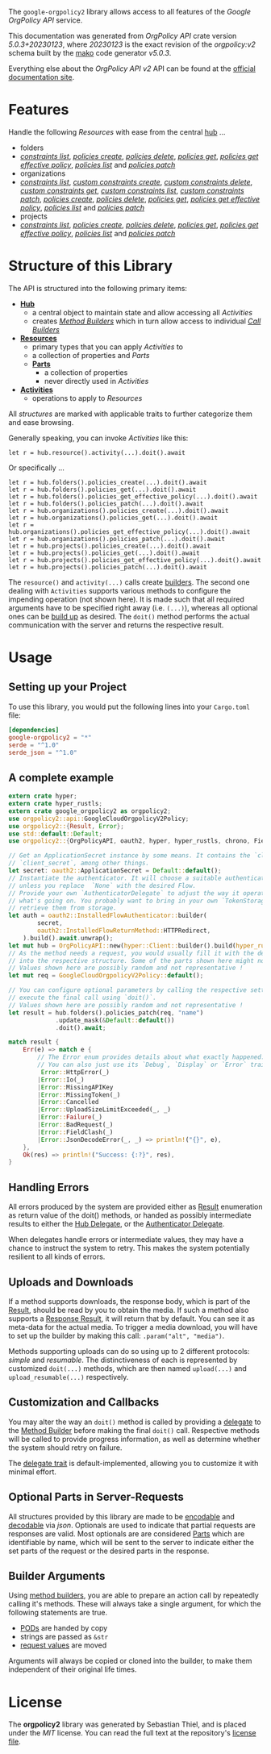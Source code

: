 <!---
DO NOT EDIT !
This file was generated automatically from 'src/generator/templates/api/README.md.mako'
DO NOT EDIT !
-->
The `google-orgpolicy2` library allows access to all features of the *Google OrgPolicy API* service.

This documentation was generated from *OrgPolicy API* crate version *5.0.3+20230123*, where *20230123* is the exact revision of the *orgpolicy:v2* schema built by the [mako](http://www.makotemplates.org/) code generator *v5.0.3*.

Everything else about the *OrgPolicy API* *v2* API can be found at the
[official documentation site](https://cloud.google.com/orgpolicy/docs/reference/rest/index.html).
# Features

Handle the following *Resources* with ease from the central [hub](https://docs.rs/google-orgpolicy2/5.0.3+20230123/google_orgpolicy2/OrgPolicyAPI) ...

* folders
 * [*constraints list*](https://docs.rs/google-orgpolicy2/5.0.3+20230123/google_orgpolicy2/api::FolderConstraintListCall), [*policies create*](https://docs.rs/google-orgpolicy2/5.0.3+20230123/google_orgpolicy2/api::FolderPolicyCreateCall), [*policies delete*](https://docs.rs/google-orgpolicy2/5.0.3+20230123/google_orgpolicy2/api::FolderPolicyDeleteCall), [*policies get*](https://docs.rs/google-orgpolicy2/5.0.3+20230123/google_orgpolicy2/api::FolderPolicyGetCall), [*policies get effective policy*](https://docs.rs/google-orgpolicy2/5.0.3+20230123/google_orgpolicy2/api::FolderPolicyGetEffectivePolicyCall), [*policies list*](https://docs.rs/google-orgpolicy2/5.0.3+20230123/google_orgpolicy2/api::FolderPolicyListCall) and [*policies patch*](https://docs.rs/google-orgpolicy2/5.0.3+20230123/google_orgpolicy2/api::FolderPolicyPatchCall)
* organizations
 * [*constraints list*](https://docs.rs/google-orgpolicy2/5.0.3+20230123/google_orgpolicy2/api::OrganizationConstraintListCall), [*custom constraints create*](https://docs.rs/google-orgpolicy2/5.0.3+20230123/google_orgpolicy2/api::OrganizationCustomConstraintCreateCall), [*custom constraints delete*](https://docs.rs/google-orgpolicy2/5.0.3+20230123/google_orgpolicy2/api::OrganizationCustomConstraintDeleteCall), [*custom constraints get*](https://docs.rs/google-orgpolicy2/5.0.3+20230123/google_orgpolicy2/api::OrganizationCustomConstraintGetCall), [*custom constraints list*](https://docs.rs/google-orgpolicy2/5.0.3+20230123/google_orgpolicy2/api::OrganizationCustomConstraintListCall), [*custom constraints patch*](https://docs.rs/google-orgpolicy2/5.0.3+20230123/google_orgpolicy2/api::OrganizationCustomConstraintPatchCall), [*policies create*](https://docs.rs/google-orgpolicy2/5.0.3+20230123/google_orgpolicy2/api::OrganizationPolicyCreateCall), [*policies delete*](https://docs.rs/google-orgpolicy2/5.0.3+20230123/google_orgpolicy2/api::OrganizationPolicyDeleteCall), [*policies get*](https://docs.rs/google-orgpolicy2/5.0.3+20230123/google_orgpolicy2/api::OrganizationPolicyGetCall), [*policies get effective policy*](https://docs.rs/google-orgpolicy2/5.0.3+20230123/google_orgpolicy2/api::OrganizationPolicyGetEffectivePolicyCall), [*policies list*](https://docs.rs/google-orgpolicy2/5.0.3+20230123/google_orgpolicy2/api::OrganizationPolicyListCall) and [*policies patch*](https://docs.rs/google-orgpolicy2/5.0.3+20230123/google_orgpolicy2/api::OrganizationPolicyPatchCall)
* projects
 * [*constraints list*](https://docs.rs/google-orgpolicy2/5.0.3+20230123/google_orgpolicy2/api::ProjectConstraintListCall), [*policies create*](https://docs.rs/google-orgpolicy2/5.0.3+20230123/google_orgpolicy2/api::ProjectPolicyCreateCall), [*policies delete*](https://docs.rs/google-orgpolicy2/5.0.3+20230123/google_orgpolicy2/api::ProjectPolicyDeleteCall), [*policies get*](https://docs.rs/google-orgpolicy2/5.0.3+20230123/google_orgpolicy2/api::ProjectPolicyGetCall), [*policies get effective policy*](https://docs.rs/google-orgpolicy2/5.0.3+20230123/google_orgpolicy2/api::ProjectPolicyGetEffectivePolicyCall), [*policies list*](https://docs.rs/google-orgpolicy2/5.0.3+20230123/google_orgpolicy2/api::ProjectPolicyListCall) and [*policies patch*](https://docs.rs/google-orgpolicy2/5.0.3+20230123/google_orgpolicy2/api::ProjectPolicyPatchCall)




# Structure of this Library

The API is structured into the following primary items:

* **[Hub](https://docs.rs/google-orgpolicy2/5.0.3+20230123/google_orgpolicy2/OrgPolicyAPI)**
    * a central object to maintain state and allow accessing all *Activities*
    * creates [*Method Builders*](https://docs.rs/google-orgpolicy2/5.0.3+20230123/google_orgpolicy2/client::MethodsBuilder) which in turn
      allow access to individual [*Call Builders*](https://docs.rs/google-orgpolicy2/5.0.3+20230123/google_orgpolicy2/client::CallBuilder)
* **[Resources](https://docs.rs/google-orgpolicy2/5.0.3+20230123/google_orgpolicy2/client::Resource)**
    * primary types that you can apply *Activities* to
    * a collection of properties and *Parts*
    * **[Parts](https://docs.rs/google-orgpolicy2/5.0.3+20230123/google_orgpolicy2/client::Part)**
        * a collection of properties
        * never directly used in *Activities*
* **[Activities](https://docs.rs/google-orgpolicy2/5.0.3+20230123/google_orgpolicy2/client::CallBuilder)**
    * operations to apply to *Resources*

All *structures* are marked with applicable traits to further categorize them and ease browsing.

Generally speaking, you can invoke *Activities* like this:

```Rust,ignore
let r = hub.resource().activity(...).doit().await
```

Or specifically ...

```ignore
let r = hub.folders().policies_create(...).doit().await
let r = hub.folders().policies_get(...).doit().await
let r = hub.folders().policies_get_effective_policy(...).doit().await
let r = hub.folders().policies_patch(...).doit().await
let r = hub.organizations().policies_create(...).doit().await
let r = hub.organizations().policies_get(...).doit().await
let r = hub.organizations().policies_get_effective_policy(...).doit().await
let r = hub.organizations().policies_patch(...).doit().await
let r = hub.projects().policies_create(...).doit().await
let r = hub.projects().policies_get(...).doit().await
let r = hub.projects().policies_get_effective_policy(...).doit().await
let r = hub.projects().policies_patch(...).doit().await
```

The `resource()` and `activity(...)` calls create [builders][builder-pattern]. The second one dealing with `Activities`
supports various methods to configure the impending operation (not shown here). It is made such that all required arguments have to be
specified right away (i.e. `(...)`), whereas all optional ones can be [build up][builder-pattern] as desired.
The `doit()` method performs the actual communication with the server and returns the respective result.

# Usage

## Setting up your Project

To use this library, you would put the following lines into your `Cargo.toml` file:

```toml
[dependencies]
google-orgpolicy2 = "*"
serde = "^1.0"
serde_json = "^1.0"
```

## A complete example

```Rust
extern crate hyper;
extern crate hyper_rustls;
extern crate google_orgpolicy2 as orgpolicy2;
use orgpolicy2::api::GoogleCloudOrgpolicyV2Policy;
use orgpolicy2::{Result, Error};
use std::default::Default;
use orgpolicy2::{OrgPolicyAPI, oauth2, hyper, hyper_rustls, chrono, FieldMask};

// Get an ApplicationSecret instance by some means. It contains the `client_id` and
// `client_secret`, among other things.
let secret: oauth2::ApplicationSecret = Default::default();
// Instantiate the authenticator. It will choose a suitable authentication flow for you,
// unless you replace  `None` with the desired Flow.
// Provide your own `AuthenticatorDelegate` to adjust the way it operates and get feedback about
// what's going on. You probably want to bring in your own `TokenStorage` to persist tokens and
// retrieve them from storage.
let auth = oauth2::InstalledFlowAuthenticator::builder(
        secret,
        oauth2::InstalledFlowReturnMethod::HTTPRedirect,
    ).build().await.unwrap();
let mut hub = OrgPolicyAPI::new(hyper::Client::builder().build(hyper_rustls::HttpsConnectorBuilder::new().with_native_roots().https_or_http().enable_http1().build()), auth);
// As the method needs a request, you would usually fill it with the desired information
// into the respective structure. Some of the parts shown here might not be applicable !
// Values shown here are possibly random and not representative !
let mut req = GoogleCloudOrgpolicyV2Policy::default();

// You can configure optional parameters by calling the respective setters at will, and
// execute the final call using `doit()`.
// Values shown here are possibly random and not representative !
let result = hub.folders().policies_patch(req, "name")
             .update_mask(&Default::default())
             .doit().await;

match result {
    Err(e) => match e {
        // The Error enum provides details about what exactly happened.
        // You can also just use its `Debug`, `Display` or `Error` traits
         Error::HttpError(_)
        |Error::Io(_)
        |Error::MissingAPIKey
        |Error::MissingToken(_)
        |Error::Cancelled
        |Error::UploadSizeLimitExceeded(_, _)
        |Error::Failure(_)
        |Error::BadRequest(_)
        |Error::FieldClash(_)
        |Error::JsonDecodeError(_, _) => println!("{}", e),
    },
    Ok(res) => println!("Success: {:?}", res),
}

```
## Handling Errors

All errors produced by the system are provided either as [Result](https://docs.rs/google-orgpolicy2/5.0.3+20230123/google_orgpolicy2/client::Result) enumeration as return value of
the doit() methods, or handed as possibly intermediate results to either the
[Hub Delegate](https://docs.rs/google-orgpolicy2/5.0.3+20230123/google_orgpolicy2/client::Delegate), or the [Authenticator Delegate](https://docs.rs/yup-oauth2/*/yup_oauth2/trait.AuthenticatorDelegate.html).

When delegates handle errors or intermediate values, they may have a chance to instruct the system to retry. This
makes the system potentially resilient to all kinds of errors.

## Uploads and Downloads
If a method supports downloads, the response body, which is part of the [Result](https://docs.rs/google-orgpolicy2/5.0.3+20230123/google_orgpolicy2/client::Result), should be
read by you to obtain the media.
If such a method also supports a [Response Result](https://docs.rs/google-orgpolicy2/5.0.3+20230123/google_orgpolicy2/client::ResponseResult), it will return that by default.
You can see it as meta-data for the actual media. To trigger a media download, you will have to set up the builder by making
this call: `.param("alt", "media")`.

Methods supporting uploads can do so using up to 2 different protocols:
*simple* and *resumable*. The distinctiveness of each is represented by customized
`doit(...)` methods, which are then named `upload(...)` and `upload_resumable(...)` respectively.

## Customization and Callbacks

You may alter the way an `doit()` method is called by providing a [delegate](https://docs.rs/google-orgpolicy2/5.0.3+20230123/google_orgpolicy2/client::Delegate) to the
[Method Builder](https://docs.rs/google-orgpolicy2/5.0.3+20230123/google_orgpolicy2/client::CallBuilder) before making the final `doit()` call.
Respective methods will be called to provide progress information, as well as determine whether the system should
retry on failure.

The [delegate trait](https://docs.rs/google-orgpolicy2/5.0.3+20230123/google_orgpolicy2/client::Delegate) is default-implemented, allowing you to customize it with minimal effort.

## Optional Parts in Server-Requests

All structures provided by this library are made to be [encodable](https://docs.rs/google-orgpolicy2/5.0.3+20230123/google_orgpolicy2/client::RequestValue) and
[decodable](https://docs.rs/google-orgpolicy2/5.0.3+20230123/google_orgpolicy2/client::ResponseResult) via *json*. Optionals are used to indicate that partial requests are responses
are valid.
Most optionals are are considered [Parts](https://docs.rs/google-orgpolicy2/5.0.3+20230123/google_orgpolicy2/client::Part) which are identifiable by name, which will be sent to
the server to indicate either the set parts of the request or the desired parts in the response.

## Builder Arguments

Using [method builders](https://docs.rs/google-orgpolicy2/5.0.3+20230123/google_orgpolicy2/client::CallBuilder), you are able to prepare an action call by repeatedly calling it's methods.
These will always take a single argument, for which the following statements are true.

* [PODs][wiki-pod] are handed by copy
* strings are passed as `&str`
* [request values](https://docs.rs/google-orgpolicy2/5.0.3+20230123/google_orgpolicy2/client::RequestValue) are moved

Arguments will always be copied or cloned into the builder, to make them independent of their original life times.

[wiki-pod]: http://en.wikipedia.org/wiki/Plain_old_data_structure
[builder-pattern]: http://en.wikipedia.org/wiki/Builder_pattern
[google-go-api]: https://github.com/google/google-api-go-client

# License
The **orgpolicy2** library was generated by Sebastian Thiel, and is placed
under the *MIT* license.
You can read the full text at the repository's [license file][repo-license].

[repo-license]: https://github.com/Byron/google-apis-rsblob/main/LICENSE.md

